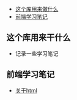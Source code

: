 * [这个库用来做什么](#这个库用来干什么)
* [前端学习笔记](#前端学习笔记)

## 这个库用来干什么
- 记录一些学习笔记

## 前端学习笔记
  - [关于html](https://github.com/yangxiaopingios/study_web/issues/1)




